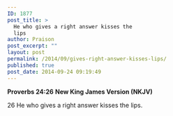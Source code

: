 ```yaml
---
ID: 1877
post_title: >
  He who gives a right answer kisses the
  lips
author: Praison
post_excerpt: ""
layout: post
permalink: /2014/09/gives-right-answer-kisses-lips/
published: true
post_date: 2014-09-24 09:19:49
---
```

<strong>Proverbs 24:26</strong>
<strong> New King James Version (NKJV)</strong>

26 He who gives a right answer kisses the lips.